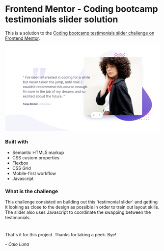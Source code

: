 # Frontend Mentor - Coding bootcamp testimonials slider solution

This is a solution to the [Coding bootcamp testimonials slider challenge on Frontend Mentor](https://www.frontendmentor.io/challenges/coding-bootcamp-testimonials-slider-4FNyLA8JL).

![](./design/desktop-design-slide-1.jpg)

### Built with

- Semantic HTML5 markup
- CSS custom properties
- Flexbox
- CSS Grid
- Mobile-first workflow
- Javascript

### What is the challenge

This challenge consisted on building out this 'testimonial slider' and getting it looking as close to the design as possible in order to train out layout skills. The slider also uses Javascript to coordinate the swapping between the testimonials.
  
#
That's it for this project. Thanks for taking a peek. Bye!
<p><em> - Caio Luna</em></p>
